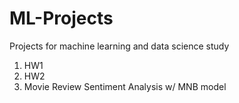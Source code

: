 # ML-Projects
Projects for machine learning and data science study

1. HW1
2. HW2
3. Movie Review Sentiment Analysis w/ MNB model
